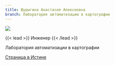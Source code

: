 ```yaml
---
title: Шурыгина Анастасия Алексеевна
branch: Лаборатория автоматизации в картографии
---
```

![](img/shaa.jpg)

{{< lead >}} Инженер {{< /lead >}}

Лаборатория автоматизации в картографии

[Страница в Истине](https://istina.msu.ru/workers/11082919)